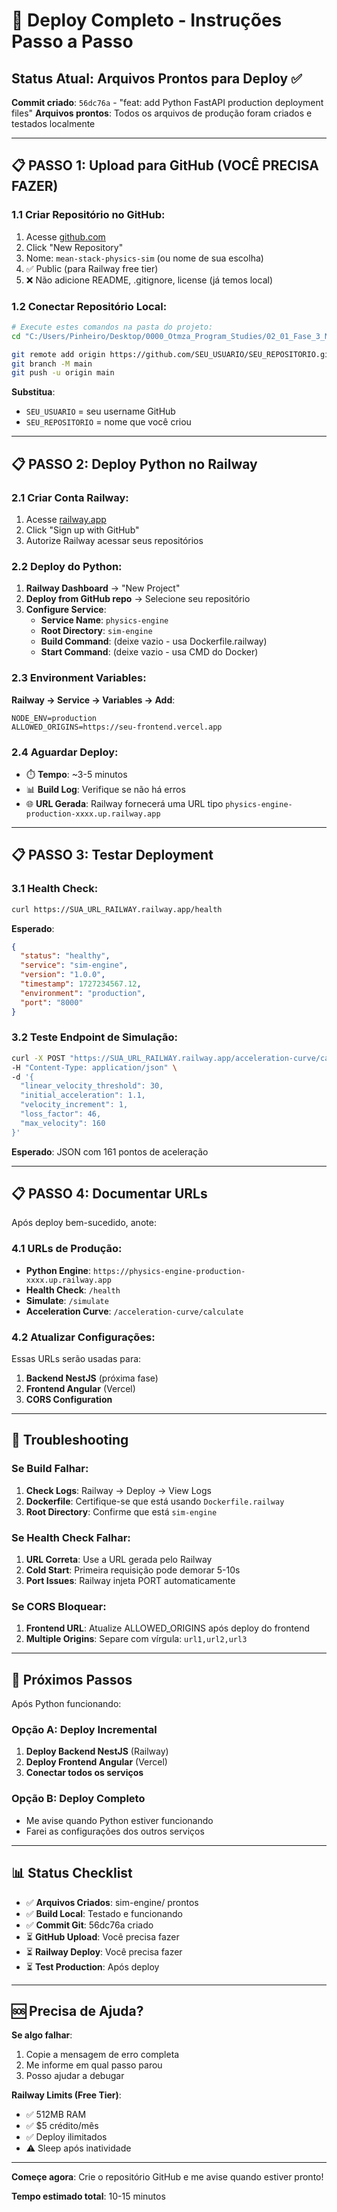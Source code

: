 # 🚀 Deploy Completo - Instruções Passo a Passo

## Status Atual: Arquivos Prontos para Deploy ✅

**Commit criado**: `56dc76a` - "feat: add Python FastAPI production deployment files"
**Arquivos prontos**: Todos os arquivos de produção foram criados e testados localmente

---

## 📋 **PASSO 1: Upload para GitHub (VOCÊ PRECISA FAZER)**

### 1.1 Criar Repositório no GitHub:
1. Acesse [github.com](https://github.com)
2. Click "New Repository"
3. Nome: `mean-stack-physics-sim` (ou nome de sua escolha)
4. ✅ Public (para Railway free tier)
5. ❌ Não adicione README, .gitignore, license (já temos local)

### 1.2 Conectar Repositório Local:
```bash
# Execute estes comandos na pasta do projeto:
cd "C:/Users/Pinheiro/Desktop/0000_Otmza_Program_Studies/02_01_Fase_3_MEAN_Stack_Deploy"

git remote add origin https://github.com/SEU_USUARIO/SEU_REPOSITORIO.git
git branch -M main
git push -u origin main
```

**Substitua**:
- `SEU_USUARIO` = seu username GitHub
- `SEU_REPOSITORIO` = nome que você criou

---

## 📋 **PASSO 2: Deploy Python no Railway**

### 2.1 Criar Conta Railway:
1. Acesse [railway.app](https://railway.app)
2. Click "Sign up with GitHub"
3. Autorize Railway acessar seus repositórios

### 2.2 Deploy do Python:
1. **Railway Dashboard** → "New Project"
2. **Deploy from GitHub repo** → Selecione seu repositório
3. **Configure Service**:
   - **Service Name**: `physics-engine`
   - **Root Directory**: `sim-engine`
   - **Build Command**: (deixe vazio - usa Dockerfile.railway)
   - **Start Command**: (deixe vazio - usa CMD do Docker)

### 2.3 Environment Variables:
**Railway → Service → Variables → Add**:
```env
NODE_ENV=production
ALLOWED_ORIGINS=https://seu-frontend.vercel.app
```

### 2.4 Aguardar Deploy:
- ⏱️ **Tempo**: ~3-5 minutos
- 📊 **Build Log**: Verifique se não há erros
- 🌐 **URL Gerada**: Railway fornecerá uma URL tipo `physics-engine-production-xxxx.up.railway.app`

---

## 📋 **PASSO 3: Testar Deployment**

### 3.1 Health Check:
```bash
curl https://SUA_URL_RAILWAY.railway.app/health
```
**Esperado**:
```json
{
  "status": "healthy",
  "service": "sim-engine",
  "version": "1.0.0",
  "timestamp": 1727234567.12,
  "environment": "production",
  "port": "8000"
}
```

### 3.2 Teste Endpoint de Simulação:
```bash
curl -X POST "https://SUA_URL_RAILWAY.railway.app/acceleration-curve/calculate" \
-H "Content-Type: application/json" \
-d '{
  "linear_velocity_threshold": 30,
  "initial_acceleration": 1.1,
  "velocity_increment": 1,
  "loss_factor": 46,
  "max_velocity": 160
}'
```
**Esperado**: JSON com 161 pontos de aceleração

---

## 📋 **PASSO 4: Documentar URLs**

Após deploy bem-sucedido, anote:

### 4.1 URLs de Produção:
- **Python Engine**: `https://physics-engine-production-xxxx.up.railway.app`
- **Health Check**: `/health`
- **Simulate**: `/simulate`
- **Acceleration Curve**: `/acceleration-curve/calculate`

### 4.2 Atualizar Configurações:
Essas URLs serão usadas para:
1. **Backend NestJS** (próxima fase)
2. **Frontend Angular** (Vercel)
3. **CORS Configuration**

---

## 🔧 **Troubleshooting**

### Se Build Falhar:
1. **Check Logs**: Railway → Deploy → View Logs
2. **Dockerfile**: Certifique-se que está usando `Dockerfile.railway`
3. **Root Directory**: Confirme que está `sim-engine`

### Se Health Check Falhar:
1. **URL Correta**: Use a URL gerada pelo Railway
2. **Cold Start**: Primeira requisição pode demorar 5-10s
3. **Port Issues**: Railway injeta PORT automaticamente

### Se CORS Bloquear:
1. **Frontend URL**: Atualize ALLOWED_ORIGINS após deploy do frontend
2. **Multiple Origins**: Separe com vírgula: `url1,url2,url3`

---

## 🎯 **Próximos Passos**

Após Python funcionando:

### Opção A: Deploy Incremental
1. **Deploy Backend NestJS** (Railway)
2. **Deploy Frontend Angular** (Vercel)
3. **Conectar todos os serviços**

### Opção B: Deploy Completo
- Me avise quando Python estiver funcionando
- Farei as configurações dos outros serviços

---

## 📊 **Status Checklist**

- ✅ **Arquivos Criados**: sim-engine/ prontos
- ✅ **Build Local**: Testado e funcionando
- ✅ **Commit Git**: 56dc76a criado
- ⏳ **GitHub Upload**: Você precisa fazer
- ⏳ **Railway Deploy**: Você precisa fazer
- ⏳ **Test Production**: Após deploy

---

## 🆘 **Precisa de Ajuda?**

**Se algo falhar**:
1. Copie a mensagem de erro completa
2. Me informe em qual passo parou
3. Posso ajudar a debugar

**Railway Limits (Free Tier)**:
- ✅ 512MB RAM
- ✅ $5 crédito/mês
- ✅ Deploy ilimitados
- ⚠️ Sleep após inatividade

---

**Começe agora**: Crie o repositório GitHub e me avise quando estiver pronto!

**Tempo estimado total**: 10-15 minutos